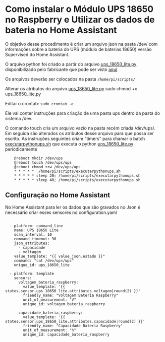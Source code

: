 # Como instalar o Módulo UPS 18650 no Raspberry e Utilizar os dados de bateria no Home Assistant

O objetivo desse procedimento é criar um arquivo json na pasta /dev/ com informações sobre a bateria do UPS (módulo de baterias 18650) versão Supervised do Home Assistant.

O arquivo python foi criado a partir do arquivo [ups_18650_lite.py](ups_18650_lite.py)  disponibilizado pelo fabricante que pode ser visto [aqui](https://github.com/edilsoncorrea/UPS-18650-Lite)


Os arquivos deverão ser colocados na pasta `/home/pi/scripts/`

Alterar os atributos do arquivo [ups_18650_lite.py](./ups_18650_lite.py)
sudo chmod +x ups_18650_lite.py

Editar o crontab: `sudo crontab -e`

Ele vai conter instruções para criação de uma pasta ups dentro da pasta do sistema /dev.

O comando touch cria um arquivo vazio na pasta recém criada /dev/ups/. Em seguida são alterados os atributos desse arquivo para que possa ser escrito. As instruções seguintes criam "timers" para chamar o batch [executarpythonups.sh](./executarpythonups.sh) que executa o python [ups_18650_lite.py](./ups_18650_lite.py) periodicamente

````
	@reboot mkdir /dev/ups
	@reboot touch /dev/ups/ups
	@reboot chmod +rw /dev/ups/ups
	* * * * *  /home/pi/scripts/executarpythonups.sh
	* * * * * sleep 20; /home/pi/scripts/executarpythonups.sh
	* * * * * sleep 40; /home/pi/scripts/executarpythonups.sh
````

## Configuração no Home Assistant

No Home Assistant para ler os dados que são gravados no Json é necessário criar esses sensores no configuration.yaml

````

  - platform: command_line
    name: UPS 18650 Lite
    scan_interval: 10
    command_timeout: 30
    json_attributes:
      - capacidade
      - voltagem
    value_template: "{{ value_json.estado }}"
    command: "cat /dev/ups/ups"
    unique_id: ups_18650_lite
    
  - platform: template
    sensors: 
      voltagem_bateria_raspberry:
        value_template: '{{ states.sensor.ups_18650_lite.attributes.voltagem|round(2) }}'
        friendly_name: "Voltagem Bateria Raspberry"
        unit_of_measurement: "V"
        unique_id: voltagem_bateria_raspberry
    
      capacidade_bateria_raspberry:
        value_template: '{{ states.sensor.ups_18650_lite.attributes.capacidade|round(2) }}'
        friendly_name: "Capacidade Bateria Raspberry"
        unit_of_measurement: "%"
        unique_id: capacidade_bateria_raspberry
	
````	








